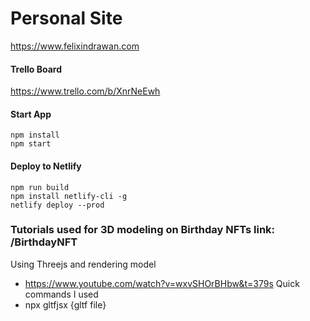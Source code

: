 # Personal Site
https://www.felixindrawan.com

#### Trello Board
https://www.trello.com/b/XnrNeEwh

#### Start App
```
npm install
npm start
```

#### Deploy to Netlify
```
npm run build
npm install netlify-cli -g
netlify deploy --prod
```

### Tutorials used for 3D modeling on Birthday NFTs link: /BirthdayNFT
Using Threejs and rendering model
- https://www.youtube.com/watch?v=wxvSHOrBHbw&t=379s
Quick commands I used
- npx gltfjsx {gltf file}